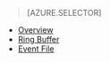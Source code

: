 > [AZURE.SELECTOR]
- [Overview](/documentation/articles/sql-database-xevent-db-diff-from-svr/)
- [Ring Buffer](/documentation/articles/sql-database-xevent-code-ring-buffer/)
- [Event File](/documentation/articles/sql-database-xevent-code-event-file/)

